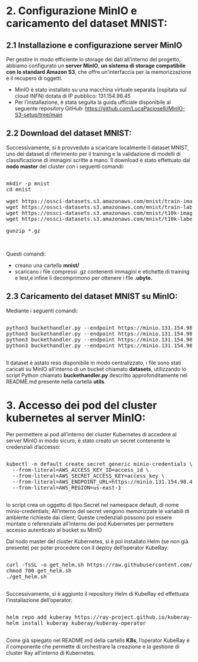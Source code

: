 # 2. Configurazione MinIO e caricamento del dataset MNIST:

## 2.1 Installazione e configurazione server MinIO

Per gestire in modo efficiente lo storage dei dati all’interno del progetto, abbiamo configurato un **server MinIO**, **un sistema di storage compatibile con lo standard Amazon S3**, che offre un’interfaccia per la memorizzazione e il recupero di oggetti.

- MinIO è stato installato su una macchina virtuale separata (ospitata sul cloud INFN) dotata di IP pubblico:
131.154.98.45
- Per l’installazione, è stata seguita la guida ufficiale disponibile al seguente repository GitHub: https://github.com/LucaPacioselli/MinIO-S3-setup/tree/main


## 2.2 Download del dataset MNIST:

Successivamente, si è provveduto a scaricare localmente il dataset MNIST, uno dei dataset di riferimento per il training e la validazione di modelli di classificazione di immagini scritte a mano. Il download è stato effettuato dal **nodo master** del cluster con i seguenti comandi:

<pre lang="markdown">

mkdir -p mnist
cd mnist

wget https://ossci-datasets.s3.amazonaws.com/mnist/train-images-idx3-ubyte.gz
wget https://ossci-datasets.s3.amazonaws.com/mnist/train-labels-idx1-ubyte.gz
wget https://ossci-datasets.s3.amazonaws.com/mnist/t10k-images-idx3-ubyte.gz
wget https://ossci-datasets.s3.amazonaws.com/mnist/t10k-labels-idx1-ubyte.gz

gunzip *.gz


</pre>

Questi comandi:
- creano una cartella **mnist/**
- scaricano i file compressi .gz contenenti immagini e etichette di training e test,e infine li decomprimono per ottenere i file **.ubyte.**


## 2.3  Caricamento del dataset MNIST su MinIO:
Mediante i seguenti comandi:

<pre lang="markdown">

python3 buckethandler.py --endpoint https://minio.131.154.98.45.myip.cloud.infn.it --bucket datasets upload --file mnist/train-images-idx3-ubyte
python3 buckethandler.py --endpoint https://minio.131.154.98.45.myip.cloud.infn.it --bucket datasets upload --file mnist/train-labels-idx1-ubyte
python3 buckethandler.py --endpoint https://minio.131.154.98.45.myip.cloud.infn.it --bucket datasets upload --file mnist/t10k-images-idx3-ubyte
python3 buckethandler.py --endpoint https://minio.131.154.98.45.myip.cloud.infn.it --bucket datasets upload --file mnist/t10k-labels-idx1-ubyte

</pre>

Il dataset è astato reso disponibile in modo centralizzato, i file sono stati caricati su MinIO all'interno di un bucket chiamato **datasets**, utilizzando lo script Python chiamato **buckethandler.py** descritto approfonditamente nel README.md presente nella cartella **utils**.



# 3. Accesso dei pod del cluster kubernetes al server MinIO:

Per permettere ai pod all’interno del cluster Kubernetes di accedere al server MinIO in modo sicuro, è stato creato un secret contenente le credenziali d’accesso:

<pre lang="markdown">

kubectl -n default create secret generic minio-credentials \
  --from-literal=AWS_ACCESS_KEY_ID=access_id \
  --from-literal=AWS_SECRET_ACCESS_KEY=access_key \
  --from-literal=AWS_ENDPOINT_URL=https://minio.131.154.98.45.myip.cloud.infn.it \
  --from-literal=AWS_REGION=us-east-1

</pre>

lo script crea un oggetto di tipo Secret nel namespace default, di nome minio-credentials;
All’interno del secret vengono memorizzate le variabili di ambiente richieste dai client;
Queste credenziali possono poi essere montate o referenziate all’interno dei pod Kubernetes per permettere accesso autenticato al bucket su MinIO

Dal nodo master del cluster Kubernetes, si è poi installato Helm (se non già presente) per poter procedere con il deploy dell’operator KubeRay:

<pre lang="markdown">

curl -fsSL -o get_helm.sh https://raw.githubusercontent.com/helm/helm/main/scripts/get-helm-3
chmod 700 get_helm.sh
./get_helm.sh

</pre>

Successivamente, si è aggiunto il repository Helm di KubeRay ed effettuata l’installazione dell’operator:

<pre lang="markdown">

helm repo add kuberay https://ray-project.github.io/kuberay-helm/
helm install kuberay kuberay/kuberay-operator

</pre>

Come già spiegato nel README.md della cartells **K8s**, l’operator KubeRay è il componente che permette di orchestrare la creazione e la gestione di cluster Ray all’interno di Kubernetes.



